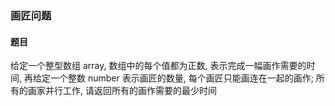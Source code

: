 ### 画匠问题

#### 题目
给定一个整型数组 array, 数组中的每个值都为正数, 表示完成一幅画作需要的时间, 再给定一个整数 number 表示画匠的数量, 每个画匠只能画连在一起的画作; 所有的画家并行工作, 请返回所有的画作需要的最少时间
